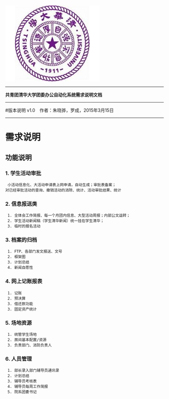 ![thulogo](./figs/logo_thu.jpg)
************************************
**共青团清华大学团委办公自动化系统需求说明文档**
****************
#版本说明
v1.0　作者：朱晓骅，罗成，2015年3月15日
*********************************************

# 需求说明
## 功能说明

### 1. 学生活动审批
	
     小活动信息化、大活动申请表上网申请，自动生成；审批表备案；
	对已经审批活动的查询、撤销活动的消除、统计、活动审批结果、统计

### 2. 信息报送类
     1. 全体会工作简报、每一个月团内信息、大型活动周报；内部公文运转；
     2. 学生活动新闻稿（学生清华新闻）统一挂在学生清华；
     3. 临时的报名活动

### 3. 档案的归档
     1. FTP、各部门发文报送、文号
     2. 框架图
     3. 计划总结
     4. 新闻自愿性

### 4. 网上记账报表
     1. 记账
     2. 预决算
     3. 借还款功能
     3. 固定资产统计
     
### 5. 场地资源
     1. 统管学生场地
     2. 房间基本配置/资源
     3. 负责部门、消防负责人

### 6. 人员管理
     1. 部长录入部门辅导员通讯录
     2. 计划总结
     3. 辅导员考核表
     4. 辅导员每周工作简报
     5. 院系团委书记
